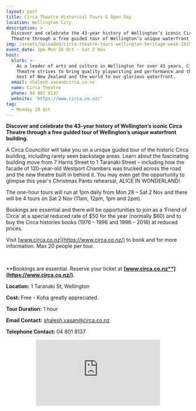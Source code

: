 ```yaml
---
layout: post
title: Circa Theatre Historical Tours & Open Day
location: Wellington City
description: >
  Discover and celebrate the 43-year history of Wellington’s iconic Circa
  Theatre through a free guided tour of Wellington’s unique waterfront building.
img: /assets/uploaded/circa-theatre-tours-wellington-heritage-week-2019.jpg
event_date: 1pm Mon 28 Oct - Sat 2 Nov
host:
  blurb: >-
    As a leader of arts and culture in Wellington for over 43 years, Circa
    Theatre strives to bring quality playwriting and performance and the very
    best of New Zealand and the world to our glorious waterfront.
  email: shalesh.vasan@circa.co.nz
  name: Circa Theatre
  phone: 04 801 8137
  website: 'https://www.circa.co.nz/'
tag:
  - Monday 28 Oct
---
```

**Discover and celebrate the 43-year history of Wellington’s iconic Circa Theatre through a free guided tour of Wellington’s unique waterfront building.**

A Circa Councillor will take you on a unique guided tour of the historic Circa building, including rarely seen backstage areas. Learn about the fascinating building move from 7 Harris Street to 1 Taranaki Street – including how the facade of 120-year-old Westport Chambers was trucked across the road and the new theatre built in behind it. You may even get the opportunity to glimpse this year's Christmas Panto rehearsal, ALICE IN WONDERLAND!

The one-hour tours will run at 1pm daily from Mon 28 – Sat 2 Nov and there will be 4 tours on Sat 2 Nov (11am, 12pm, 1pm and 2pm). 

Bookings are essential and there will be opportunities to join as a ‘Friend of Circa’ at a special reduced rate of $50 for the year (normally $60) and to buy the Circa histories books (1976 – 1996 and 1996 – 2016) at reduced prices. 

Visit [www.circa.co.nz](https://www.circa.co.nz/) to book and for more information. Max 20 people per tour. 

<br>

**Bookings are essential. Reserve your ticket at **[**www.circa.co.nz**](https://www.circa.co.nz/)**.**

**Location:** 1 Taranaki St, Wellington

**Cost:** Free - Koha greatly appreciated. 

**Tour Duration:** 1 hour

**Email Contact:** shalesh.vasan@circa.co.nz

**Telephone Contact:** 04 801 8137

<center><iframe src="https://www.facebook.com/plugins/page.php?href=https%3A%2F%2Fwww.facebook.com%2FCircaTheatre%2F&tabs=header&width=340&height=200&small_header=true&adapt_container_width=true&hide_cover=false&show_facepile=false&appId" width="340" height="180" style="border:none;overflow:hidden" scrolling="no" frameborder="0" allowTransparency="true" allow="encrypted-media"></iframe></center>
